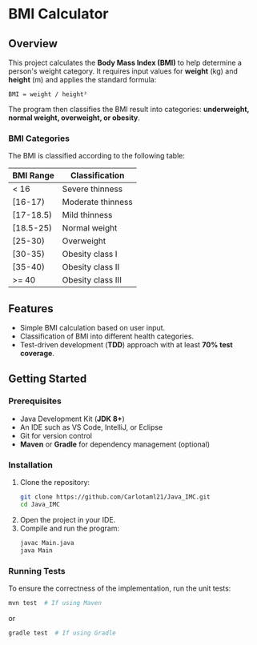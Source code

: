 # BMI Calculator

## Overview
This project calculates the **Body Mass Index (BMI)** to help determine a person's weight category. It requires input values for **weight** (kg) and **height** (m) and applies the standard formula:

```
BMI = weight / height²
```

The program then classifies the BMI result into categories: **underweight, normal weight, overweight, or obesity**.

### BMI Categories
The BMI is classified according to the following table:

| BMI Range        | Classification       |
|------------------|----------------------|
| < 16             | Severe thinness      |
| [16-17)          | Moderate thinness    |
| [17-18.5)        | Mild thinness        |
| [18.5-25)        | Normal weight        |
| [25-30)          | Overweight           |
| [30-35)          | Obesity class I      |
| [35-40)          | Obesity class II     |
| >= 40            | Obesity class III    |

## Features
- Simple BMI calculation based on user input.
- Classification of BMI into different health categories.
- Test-driven development (**TDD**) approach with at least **70% test coverage**.

## Getting Started
### Prerequisites
- Java Development Kit (**JDK 8+**)
- An IDE such as VS Code, IntelliJ, or Eclipse
- Git for version control
- **Maven** or **Gradle** for dependency management (optional)

### Installation
1. Clone the repository:
   ```sh
   git clone https://github.com/Carlotaml21/Java_IMC.git
   cd Java_IMC
   ```
2. Open the project in your IDE.
3. Compile and run the program:
   ```sh
   javac Main.java
   java Main
   ```

### Running Tests
To ensure the correctness of the implementation, run the unit tests:
```sh
mvn test  # If using Maven
```
or
```sh
gradle test  # If using Gradle
```

